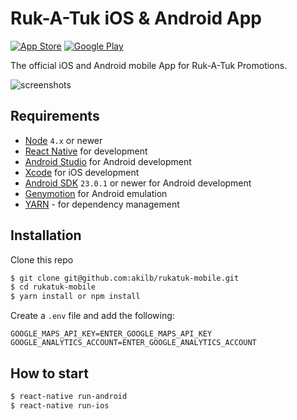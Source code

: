# Ruk-A-Tuk iOS & Android App

[![App Store](https://linkmaker.itunes.apple.com/htmlResources/assets/en_us//images/web/linkmaker/badge_appstore-lrg.svg)][appstore]
[![Google Play](https://play.google.com/intl/en_gb/badges/images/badge_new.png)][googleplay]

[appstore]: https://itunes.apple.com/us/app/ruk-a-tuk/id1273614449?ls=1&mt=8
[googleplay]: https://play.google.com/store/apps/details?id=com.rukatuk.app&hl=en_GB

The official iOS and Android mobile App for Ruk-A-Tuk Promotions.

![screenshots](https://user-images.githubusercontent.com/510174/29857420-7f34880c-8d50-11e7-8baa-feb5659534d5.png)

## Requirements
- [Node](https://nodejs.org) `4.x` or newer
- [React Native](http://facebook.github.io/react-native/docs/getting-started.html) for development
- [Android Studio](https://developer.android.com/studio/index.html) for Android development
- [Xcode](https://developer.apple.com/xcode/) for iOS development
- [Android SDK](https://developer.android.com/sdk/) `23.0.1` or newer for Android development
- [Genymotion](https://www.genymotion.com/) for Android emulation
- [YARN](https://yarnpkg.com/) - for dependency management

## Installation

Clone this repo

```sh
$ git clone git@github.com:akilb/rukatuk-mobile.git
$ cd rukatuk-mobile
$ yarn install or npm install
```

Create a `.env` file and add the following:

```
GOOGLE_MAPS_API_KEY=ENTER_GOOGLE_MAPS_API_KEY
GOOGLE_ANALYTICS_ACCOUNT=ENTER_GOOGLE_ANALYTICS_ACCOUNT
```

## How to start

```sh
$ react-native run-android
$ react-native run-ios
```

